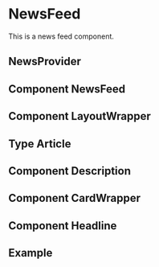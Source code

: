 # NewsFeed

This is a news feed component.

## NewsProvider

<API id="NewsProvider"></API>

## Component NewsFeed

<API id="NewsFeed"></API>

## Component LayoutWrapper

<API id="LayoutWrapper"></API>

## Type Article

<API id="Article"></API>

## Component Description

<API id="Description"></API>

## Component CardWrapper

<API id="CardWrapper"></API>

## Component Headline

<API id="Headline"></API>

## Example

<code src="./demo/sample.tsx"></code>

<code src="./demo/sample2.tsx"></code>
